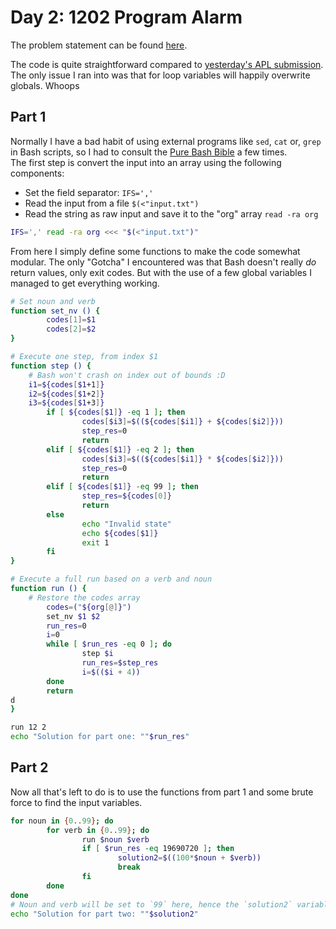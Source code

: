 # Day 2: 1202 Program Alarm
The problem statement can be found [here](https://adventofcode.com/2019/day/2).  

The code is quite straightforward compared to [yesterday's APL submission](../1/1.md). The only issue I ran into was that for loop variables will happily overwrite globals. Whoops

## Part 1

Normally I have a bad habit of using external programs like `sed`, `cat` or, `grep` in Bash scripts, so I had to consult the [Pure Bash Bible](https://github.com/dylanaraps/pure-bash-bible) a few times.  
The first step is convert the input into an array using the following components:
* Set the field separator: `IFS=','`
* Read the input from a file `$(<"input.txt")`
* Read the string as raw input and save it to the "org" array `read -ra org`

```bash
IFS=',' read -ra org <<< "$(<"input.txt")"
```
From here I simply define some functions to make the code somewhat modular. The only "Gotcha" I encountered was that Bash doesn't really _do_ return values, only exit codes. But with the use of a few global variables I managed to get everything working.
```bash
# Set noun and verb
function set_nv () {
        codes[1]=$1
        codes[2]=$2
}

# Execute one step, from index $1
function step () {
	# Bash won't crash on index out of bounds :D
	i1=${codes[$1+1]}
	i2=${codes[$1+2]}
	i3=${codes[$1+3]}
        if [ ${codes[$1]} -eq 1 ]; then
                codes[$i3]=$((${codes[$i1]} + ${codes[$i2]}))
                step_res=0
                return
        elif [ ${codes[$1]} -eq 2 ]; then
                codes[$i3]=$((${codes[$i1]} * ${codes[$i2]}))
                step_res=0
                return
        elif [ ${codes[$1]} -eq 99 ]; then
                step_res=${codes[0]}
                return
        else
                echo "Invalid state"
                echo ${codes[$1]}
                exit 1
        fi
}

# Execute a full run based on a verb and noun
function run () {
	# Restore the codes array
        codes=("${org[@]}")
        set_nv $1 $2
        run_res=0
        i=0
        while [ $run_res -eq 0 ]; do
                step $i
                run_res=$step_res
                i=$(($i + 4))
        done
        return
d
}

run 12 2
echo "Solution for part one: ""$run_res"
```


## Part 2

Now all that's left to do is to use the functions from part 1 and some brute force to find the input variables.
```bash
for noun in {0..99}; do
        for verb in {0..99}; do
                run $noun $verb
                if [ $run_res -eq 19690720 ]; then
                        solution2=$((100*$noun + $verb))
                        break
                fi
        done
done
# Noun and verb will be set to `99` here, hence the `solution2` variable.
echo "Solution for part two: ""$solution2"
```


